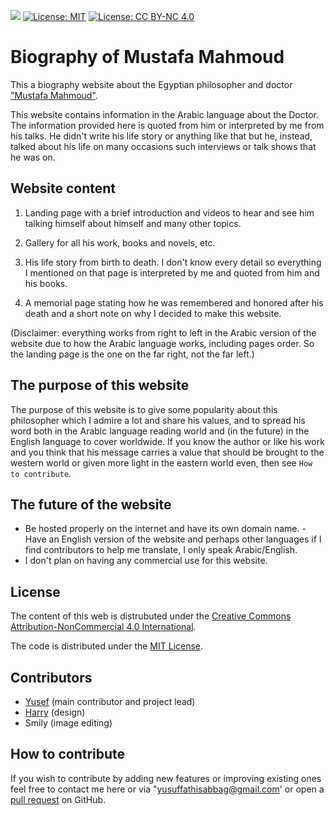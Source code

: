 ![](https://img.shields.io/badge/release%20version-1.1-cyan) [![License: MIT](https://img.shields.io/badge/License-MIT-yellow.svg)](https://opensource.org/licenses/MIT) [![License: CC BY-NC 4.0](https://img.shields.io/badge/License-CC%20BY--NC%204.0-lightgrey.svg)](https://creativecommons.org/licenses/by-nc/4.0/)


# Biography of Mustafa Mahmoud

This a biography website about the Egyptian philosopher and doctor ["Mustafa Mahmoud"](https://en.wikipedia.org/wiki/Mustafa_Mahmoud).

This website contains information in the Arabic language about the Doctor. The information provided here is quoted from him or interpreted by me from his talks. He didn't write his life story or anything like that but he, instead, talked about his life on many occasions such interviews or talk shows that he was on.

## Website content

1. Landing page with a brief introduction and videos to hear and see him talking himself about himself and many other topics.

1. Gallery for all his work, books and novels, etc.

1. His life story from birth to death. I don't know every detail so everything I mentioned on that page is interpreted by me and quoted from him and his books.

1. A memorial page stating how he was remembered and honored after his death and a short note on why I decided to make this website.

(Disclaimer: everything works from right to left in the Arabic version of the website due to how the Arabic language works, including pages order. So the landing page is the one on the far right, not the far left.)

## The purpose of this website

The purpose of this website is to give some popularity about this philosopher which I admire a lot and share his values, and to spread his word both in the Arabic language reading world and (in the future) in the English language to cover worldwide. If you know the author or like his work and you think that his message carries a value that should be brought to the western world or given more light in the eastern world even, then see `How to contribute`.

## The future of the website
- Be hosted properly on the internet and have its own domain name.
-Have an English version of the website and perhaps other languages if I find contributors to help me translate, I only speak Arabic/English.
- I don't plan on having any commercial use for this website.

## License

The content of this web is distrubuted under the [Creative Commons Attribution-NonCommercial 4.0 International](http://creativecommons.org/licenses/by-nc/4.0/).

The code is distributed under the [MIT License](https://opensource.org/licenses/MIT).

## Contributors

- [Yusef](https://github.com/Yuniac) (main contributor and project lead)
- [Harry](https://github.com/Haariz) (design)
- Smily (image editing) 

## How to contribute

If you wish to contribute by adding new features or improving existing ones feel free to contact me here or via "yusuffathisabbag@gmail.com' or open a [pull request](https://github.com/Yuniac) on GitHub.
